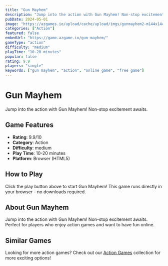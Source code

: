 ```yaml
---
title: "Gun Mayhem"
description: "Jump into the action with Gun Mayhem! Non-stop excitement awaits."
pubDate: 2024-05-01
image: "https://azgames.io/upload/cache/upload/imgs/gunmayhem2-m144x144.webp"
categories: ["Action"]
featured: false
embedUrl: "https://game.azgame.io/gun-mayhem/"
gameType: "action"
difficulty: "medium"
playTime: "10-20 minutes"
popular: false
rating: 9.9
players: "single"
keywords: ["gun mayhem", "action", "online game", "free game"]
---
```


# Gun Mayhem

Jump into the action with Gun Mayhem! Non-stop excitement awaits.

## Game Features

- **Rating**: 9.9/10
- **Category**: Action
- **Difficulty**: medium
- **Play Time**: 10-20 minutes
- **Platform**: Browser (HTML5)

## How to Play

Click the play button above to start Gun Mayhem! This game runs directly in your browser - no downloads required.

## About Gun Mayhem

Jump into the action with Gun Mayhem! Non-stop excitement awaits. Perfect for players who enjoy action games and want to have fun online.

## Similar Games

Looking for more action games? Check out our [Action Games](/categories/action) collection for more exciting options!
